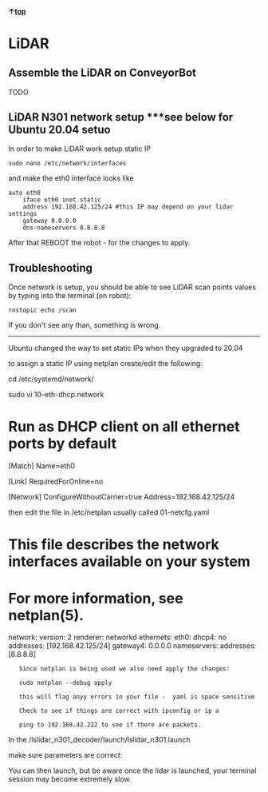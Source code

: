 #### &uarr;[top](https://ubiquityrobotics.github.io/ConveyorBot_learn/)

# LiDAR

## Assemble the LiDAR on ConveyorBot

TODO

## LiDAR N301 network setup  ***see below for Ubuntu 20.04 setuo

In order to make LiDAR work setup static IP
	
	sudo nano /etc/network/interfaces

and make the eth0 interface looks like

	auto eth0
		iface eth0 inet static
		address 192.168.42.125/24 #this IP may depend on your lidar settings
		gateway 0.0.0.0
		dns-nameservers 8.8.8.8

After that REBOOT the robot - for the changes to apply.

## Troubleshooting

Once network is setup, you should be able to see LiDAR scan points values by typing into the terminal (on robot):

	rostopic echo /scan
	
If you don't see any than, something is wrong.

*** 
Ubuntu changed the way to set static IPs when they upgraded to 20.04

to assign a static IP using netplan create/edit the following:

cd /etc/systemd/network/

sudo vi 10-eth-dhcp.network

# Run as DHCP client on all ethernet ports by default
[Match]
Name=eth0

[Link]
RequiredForOnline=no

[Network]
ConfigureWithoutCarrier=true
Address=192.168.42.125/24

then edit the file in /etc/netplan  usually called 01-netcfg.yaml

# This file describes the network interfaces available on your system
# For more information, see netplan(5).
network:
  version: 2
  renderer: networkd
  ethernets:
    eth0:
     dhcp4: no
     addresses: [192.168.42.125/24]
     gateway4: 0.0.0.0
     nameservers:
       addresses: [8.8.8.8]
       
       Since netplan is being used we also need apply the changes:
       
       sudo netplan --debug apply
       
       this will flag anyy errors in your file -  yaml is space sensitive
       
       Check to see if things are correct with ipconfig or ip a
       
       ping to 192.168.42.222 to see if there are packets.

In the /lslidar_n301_decoder/launch/lslidar_n301.launch

make sure parameters are correct:

<node pkg="lslidar_n301_driver" type="lslidar_n301_driver_node" name="lslidar_n301_driver_node" output="screen">
    <param name="frame_id" value="laser_link"/>
    <param name="device_ip" value="192.168.42.222"/>
    <param name="msop_port" value="2368"/>
    <param name="difop_port" value="2369"/>
    <param name="add_multicast" value="false"/>
    <param name="group_ip" value="224.1.1.2"/>
  </node>

You can then launch, but be aware once the lidar is launched, your terminal session may become extremely slow.
